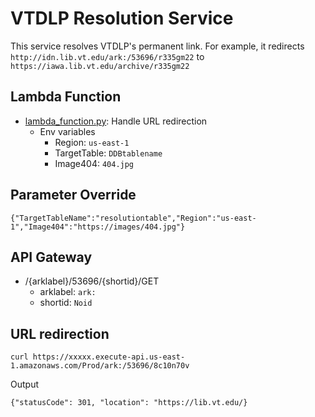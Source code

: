 # VTDLP Resolution Service
This service resolves VTDLP's permanent link. For example, it redirects ```http://idn.lib.vt.edu/ark:/53696/r335gm22``` to ```https://iawa.lib.vt.edu/archive/r335gm22```

## Lambda Function
* [lambda_function.py](lambda_function.py): Handle URL redirection
	* Env variables
		* Region: ```us-east-1```
		* TargetTable: ```DDBtablename```
		* Image404: ```404.jpg```

## Parameter Override
```
{"TargetTableName":"resolutiontable","Region":"us-east-1","Image404":"https://images/404.jpg"}
```

## API Gateway
* /{arklabel}/53696/{shortid}/GET
	* arklabel: ```ark:```
	* shortid: ```Noid```

## URL redirection
```
curl https://xxxxx.execute-api.us-east-1.amazonaws.com/Prod/ark:/53696/8c10n70v
```
Output
```
{"statusCode": 301, "location": "https://lib.vt.edu/}
```
